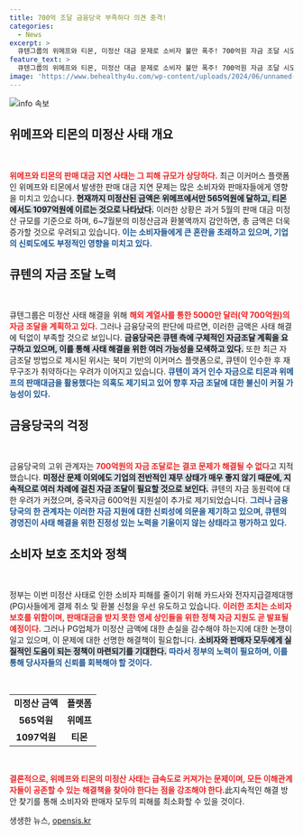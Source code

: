 ```yaml
---
title: 700억 조달 금융당국 부족하다 의견 충격!
categories:
  - News
excerpt: >
  큐텐그룹의 위메프와 티몬, 미정산 대금 문제로 소비자 불만 폭주! 700억원 자금 조달 시도에도 부족하다는 우려가 커지는 가운데, 중국 자금 600억원 지원설의 진위 여부가 논란이 되고 있다. 과연 이 사태의 마무리는?
feature_text: >
  큐텐그룹의 위메프와 티몬, 미정산 대금 문제로 소비자 불만 폭주! 700억원 자금 조달 시도에도 부족하다는 우려가 커지는 가운데, 중국 자금 600억원 지원설의 진위 여부가 논란이 되고 있다. 과연 이 사태의 마무리는?
image: 'https://www.behealthy4u.com/wp-content/uploads/2024/06/unnamed-file.png'
---
```


<p><img src="https://www.behealthy4u.com/wp-content/uploads/2024/06/unnamed-file.png" alt="info 속보" /></p>

<h2 data-ke-size="size26">위메프와 티몬의 미정산 사태 개요</h2>

<p data-ke-size="size16">&nbsp;</p>

<p><b><span style="color: #ee2323;">위메프와 티몬의 판매 대금 지연 사태는 그 피해 규모가 상당하다.</span></b> 최근 이커머스 플랫폼인 위메프와 티몬에서 발생한 판매 대금 지연 문제는 많은 소비자와 판매자들에게 영향을 미치고 있습니다. <b><span style="background-color: #21538527;">현재까지 미정산된 금액은 위메프에서만 565억원에 달하고, 티몬에서도 1097억원에 이르는 것으로 나타났다.</span></b> 이러한 상황은 과거 5월의 판매 대금 미정산 규모를 기준으로 하며, 6~7월분의 미정산금과 환불액까지 감안하면, 총 금액은 더욱 증가할 것으로 우려되고 있습니다. <b><span style="color: #1a5490;">이는 소비자들에게 큰 혼란을 초래하고 있으며, 기업의 신뢰도에도 부정적인 영향을 미치고 있다.</span></b> </p>

<h2 data-ke-size="size26">큐텐의 자금 조달 노력</h2>

<p data-ke-size="size16">&nbsp;</p>

<p>큐텐그룹은 미정산 사태 해결을 위해 <b><span style="color: #ee2323;">해외 계열사를 통한 5000만 달러(약 700억원)의 자금 조달을 계획하고 있다.</span></b> 그러나 금융당국의 판단에 따르면, 이러한 금액은 사태 해결에 턱없이 부족할 것으로 보입니다. <b><span style="background-color: #21538527;">금융당국은 큐텐 측에 구체적인 자금조달 계획을 요구하고 있으며, 이를 통해 사태 해결을 위한 여러 가능성을 모색하고 있다.</span></b> 또한 최근 자금조달 방법으로 제시된 위시는 북미 기반의 이커머스 플랫폼으로, 큐텐이 인수한 후 재무구조가 취약하다는 우려가 이어지고 있습니다. <b><span style="color: #1a5490;">큐텐이 과거 인수 자금으로 티몬과 위메프의 판매대금을 활용했다는 의혹도 제기되고 있어 향후 자금 조달에 대한 불신이 커질 가능성이 있다.</span></b> </p>

<h2 data-ke-size="size26">금융당국의 걱정</h2>

<p data-ke-size="size16">&nbsp;</p>

<p>금융당국의 고위 관계자는 <b><span style="color: #ee2323;">700억원의 자금 조달로는 결코 문제가 해결될 수 없다</span></b>고 지적했습니다. <b><span style="background-color: #21538527;">미정산 문제 이외에도 기업의 전반적인 재무 상태가 매우 좋지 않기 때문에, 지속적으로 여러 차례에 걸친 자금 조달이 필요할 것으로 보인다.</span></b> 큐텐의 자금 동원력에 대한 우려가 커졌으며, 중국자금 600억원 지원설이 추가로 제기되었습니다. <b><span style="color: #1a5490;">그러나 금융당국의 한 관계자는 이러한 자금 지원에 대한 신뢰성에 의문을 제기하고 있으며, 큐텐의 경영진이 사태 해결을 위한 진정성 있는 노력을 기울이지 않는 상태라고 평가하고 있다.</span></b> </p>

<h2 data-ke-size="size26">소비자 보호 조치와 정책</h2>

<p data-ke-size="size16">&nbsp;</p>

<p>정부는 이번 미정산 사태로 인한 소비자 피해를 줄이기 위해 카드사와 전자지급결제대행(PG)사들에게 결제 취소 및 환불 신청을 우선 유도하고 있습니다. <b><span style="color: #ee2323;">이러한 조치는 소비자 보호를 위함이며, 판매대금을 받지 못한 영세 상인들을 위한 정책 자금 지원도 곧 발표될 예정이다.</span></b> 그러나 PG업체가 미정산 금액에 대한 손실을 감수해야 하는지에 대한 논쟁이 일고 있으며, 이 문제에 대한 선명한 해결책이 필요합니다. <b><span style="background-color: #21538527;">소비자와 판매자 모두에게 실질적인 도움이 되는 정책이 마련되기를 기대한다.</span></b> <b><span style="color: #1a5490;">따라서 정부의 노력이 필요하며, 이를 통해 당사자들의 신뢰를 회복해야 할 것이다.</span></b> </p>

<p data-ke-size="size16">&nbsp;</p> 

<table style="width: 100%; border-collapse: collapse;">
<tbody>
<tr>
<td style="text-align: center; height: 17px;"><b>미정산 금액</b></td>
<td style="text-align: center; height: 17px;"><b>플랫폼</b></td>
</tr>
<tr>
<td style="text-align: center; height: 17px;"><b>565억원</b></td>
<td style="text-align: center; height: 17px;"><b>위메프</b></td>
</tr>
<tr>
<td style="text-align: center; height: 17px;"><b>1097억원</b></td>
<td style="text-align: center; height: 17px;"><b>티몬</b></td>
</tr>
</tbody>
</table>

<p data-ke-size="size16">&nbsp;</p>

<p><b><span style="color: #ee2323;">결론적으로, 위메프와 티몬의 미정산 사태는 급속도로 커져가는 문제이며, 모든 이해관계자들이 공존할 수 있는 해결책을 찾아야 한다는 점을 강조해야 한다.</span></b>此지속적인 해결 방안 찾기를 통해 소비자와 판매자 모두의 피해를 최소화할 수 있을 것이다.</p>
생생한 뉴스, <a href="https://opensis.kr" rel="dofollow">opensis.kr</a>


